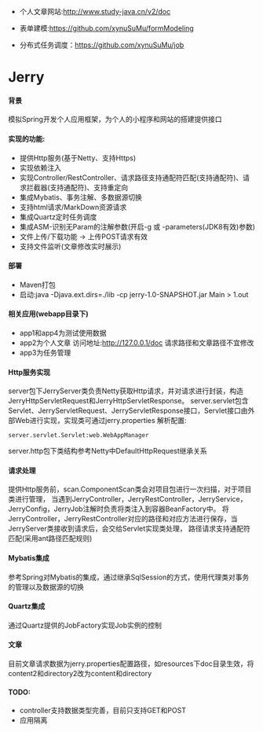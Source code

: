 
* 个人文章网站:http://www.study-java.cn/v2/doc

* 表单建模:https://github.com/xynuSuMu/formModeling

* 分布式任务调度：https://github.com/xynuSuMu/job

# Jerry

#### 背景

模拟Spring开发个人应用框架，为个人的小程序和网站的搭建提供接口

#### 实现的功能:

* 提供Http服务(基于Netty、支持Https)
* 实现依赖注入
* 实现Controller/RestController、请求路径支持通配符匹配(支持通配符)、请求拦截器(支持通配符)、支持重定向
* 集成Mybatis、事务注解、多数据源切换
* 支持html请求/MarkDown资源请求
* 集成Quartz定时任务调度
* 集成ASM-识别无Param的注解参数(开启-g 或 -parameters(JDK8有效)参数)
* 文件上传/下载功能 -> 上传POST请求有效
* 支持文件监听(文章修改实时展示)

#### 部署
* Maven打包
* 启动:java -Djava.ext.dirs=./lib -cp jerry-1.0-SNAPSHOT.jar Main > 1.out

#### 相关应用(webapp目录下)
* app1和app4为测试使用数据
* app2为个人文章 访问地址:http://127.0.0.1/doc 请求路径和文章路径不宜修改
* app3为任务管理 
 
#### Http服务实现

server包下JerryServer类负责Netty获取Http请求，并对请求进行封装，构造JerryHttpServletRequest和JerryHttpServletResponse。
server.servlet包含Servlet、JerryServletRequest、JerryServletResponse接口，Servlet接口由外部Web进行实现，实现类可通过jerry.properties
解析配置:
```properties
server.servlet.Servlet:web.WebAppManager
```
server.http包下类结构参考Netty中DefaultHttpRequest继承关系

#### 请求处理
提供Http服务前，scan.ComponentScan类会对项目包进行一次扫描，对于项目类进行管理，
当遇到JerryController，JerryRestController，JerryService，JerryConfig，JerryJob注解时负责将类注入到容器BeanFactory中。
将JerryController，JerryRestController对应的路径和对应方法进行保存，当JerryServer类接收到请求后，会交给Servlet实现类处理，
路径请求支持通配符匹配(采用ant路径匹配规则)

#### Mybatis集成

参考Spring对Mybatis的集成，通过继承SqlSession的方式，使用代理类对事务的管理以及数据源的切换

#### Quartz集成

通过Quartz提供的JobFactory实现Job实例的控制

#### 文章
目前文章请求数据为jerry.properties配置路径，如resources下doc目录生效，将content2和directory2改为content和directory

#### TODO:

* controller支持数据类型完善，目前只支持GET和POST
* 应用隔离
